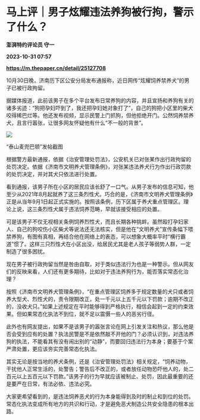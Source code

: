 # 马上评｜男子炫耀违法养狗被行拘，警示了什么？
**澎湃特约评论员 守一**

**2023-10-31 07:57**

**https://m.thepaper.cn/detail/25127708**

10月30日晚，济南历下区公安分局发布通报称，近日网传“炫耀饲养禁养犬”的男子已被行政拘留。

据媒体报道，此前该男子在多个平台发布日常养狗的内容，并且宣扬和养狗有关的诸多劣迹：“狗把孕妇吓到了，我还把孕妇她对象打了”，自己的狗把小区里的柴犬咬得稀巴烂等。他还发布视频，显示民警上门抓狗，但他拒绝开门。公然饲养禁养犬，且言行嚣张，让很多网友怀疑他有什么“不一般的背景”。

![](https://imagecloud.thepaper.cn/thepaper/image/276/354/848.png)

“泰山麦兜巴顿”发帖截图

根据警方最新通报，依据《治安管理处罚法》，公安机关已对张某作出行政拘留的处罚决定。依据《济南市文明养犬管理条例》，对张某违法养犬行为作出行政罚款的处罚决定，并对其犬只依法进行处置。

看到通报，该男子所在小区的居民应该长舒了一口气。从男子发布的信息可知，他至少从2021年8月起就养了这三条烈性犬。巧合的是，《济南市文明养犬管理条例》正是从当年9月1日起正式实施的。按照该条例，历下区属于养犬重点管理区。理论上说，这三条烈性犬属于违法饲养范畴，早就该接受相应的处置。

可是该男子不仅无视相关条例饲养烈性犬，而且长期各种挑衅。虽然殴打孕妇家人、自己的狗咬伤小区柴犬等说法还无法核实，但是他在“文明养犬”宣传条幅下喂禁养狗，有图有真相，再结合他在网络上的表态，可以想象大概率平时“横行霸道”惯了。这样三只烈性犬在小区出没，给居民尤其是老人孩子等弱势人群，一定制造了很多困扰。

现在男子被行政拘留当然是咎由自取，对于类似违法行为也是一种警示。但从网友们的反映来看，人们还有更多期待，比如对于违法养狗行为，能否落实常态化治理？

按照《济南市文明养犬管理条例》，“在重点管理区饲养多于规定数量的犬只或者饲养大型犬、烈性犬的，责令限期改正，处一千元以上五千元以下罚款；逾期不改正的，没收犬只。”如果上述规定在平时能够得到严格执行，相信会起到一定的约束效果。但如果常态化执法不到位，就不足以震慑一些人的恶劣行径。

此外也有网友提出，如果不是该男子的嚣张言论在网上引发关注和热议，那么他是否会受到应有的处置？执法民警是不是依然敲不开他的门？必须认识到，对违法养狗的执法，不能看其有没有闹出别的“动静”，而要回归违法行为本身；要基于个案严肃处置，更应该夯实完善常态化执法。

其实无论是按当地的养犬条例，还是《治安管理处罚法》相关规定，“饲养动物，干扰他人正常生活的，处警告；警告后不改正的，或者放任动物恐吓他人的，处二百元以上五百元以下罚款。”该男子的行为早就应该被制止、处罚，因此最重要的还是要严在日常，有法必依、违法必究。

大家更希望看到的，是违法饲养恶犬的行为本身能得到及时的制止和到位的处罚。常态化执法变成所有地方的共识和行动，才是避免恶犬制造公共安全隐患的根本出路。